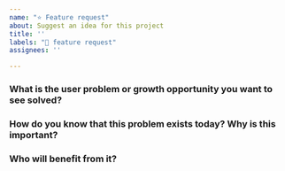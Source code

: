 ```yaml
---
name: "⭐️ Feature request"
about: Suggest an idea for this project
title: ''
labels: "🌟 feature request"
assignees: ''

---
```

[comment]: # (Please do your best to search for duplicate issues before filing a new issue so we can keep our issue board clean)
[comment]: # (Every issue should have exactly one feature request described in it. Please do not file feedback list tickets as it is difficult to parse them and address their individual points)
[comment]: # (Feature Requests are better when they’re open-ended instead of demanding a specific solution e.g: “I want an easier way to do X” instead of “add Y”)
[comment]: # (Read https://github.com/mozilla-mobile/fenix#i-want-to-file-an-issue for more information)

### What is the user problem or growth opportunity you want to see solved?

### How do you know that this problem exists today? Why is this important?

### Who will benefit from it?

